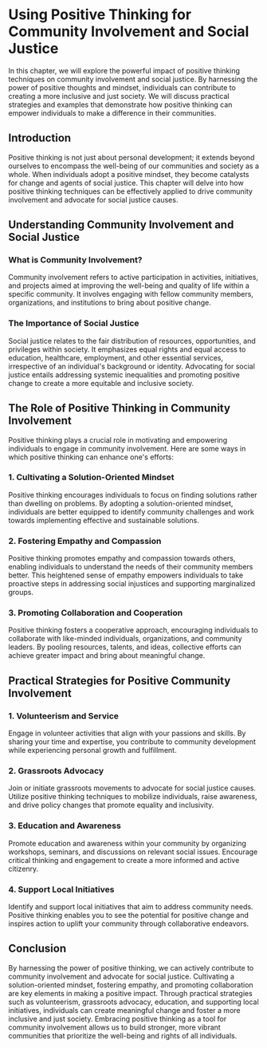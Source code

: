 Using Positive Thinking for Community Involvement and Social Justice
=============================================================================

In this chapter, we will explore the powerful impact of positive thinking techniques on community involvement and social justice. By harnessing the power of positive thoughts and mindset, individuals can contribute to creating a more inclusive and just society. We will discuss practical strategies and examples that demonstrate how positive thinking can empower individuals to make a difference in their communities.

**Introduction**
----------------

Positive thinking is not just about personal development; it extends beyond ourselves to encompass the well-being of our communities and society as a whole. When individuals adopt a positive mindset, they become catalysts for change and agents of social justice. This chapter will delve into how positive thinking techniques can be effectively applied to drive community involvement and advocate for social justice causes.

**Understanding Community Involvement and Social Justice**
----------------------------------------------------------

### What is Community Involvement?

Community involvement refers to active participation in activities, initiatives, and projects aimed at improving the well-being and quality of life within a specific community. It involves engaging with fellow community members, organizations, and institutions to bring about positive change.

### The Importance of Social Justice

Social justice relates to the fair distribution of resources, opportunities, and privileges within society. It emphasizes equal rights and equal access to education, healthcare, employment, and other essential services, irrespective of an individual's background or identity. Advocating for social justice entails addressing systemic inequalities and promoting positive change to create a more equitable and inclusive society.

**The Role of Positive Thinking in Community Involvement**
----------------------------------------------------------

Positive thinking plays a crucial role in motivating and empowering individuals to engage in community involvement. Here are some ways in which positive thinking can enhance one's efforts:

### 1. Cultivating a Solution-Oriented Mindset

Positive thinking encourages individuals to focus on finding solutions rather than dwelling on problems. By adopting a solution-oriented mindset, individuals are better equipped to identify community challenges and work towards implementing effective and sustainable solutions.

### 2. Fostering Empathy and Compassion

Positive thinking promotes empathy and compassion towards others, enabling individuals to understand the needs of their community members better. This heightened sense of empathy empowers individuals to take proactive steps in addressing social injustices and supporting marginalized groups.

### 3. Promoting Collaboration and Cooperation

Positive thinking fosters a cooperative approach, encouraging individuals to collaborate with like-minded individuals, organizations, and community leaders. By pooling resources, talents, and ideas, collective efforts can achieve greater impact and bring about meaningful change.

**Practical Strategies for Positive Community Involvement**
-----------------------------------------------------------

### 1. Volunteerism and Service

Engage in volunteer activities that align with your passions and skills. By sharing your time and expertise, you contribute to community development while experiencing personal growth and fulfillment.

### 2. Grassroots Advocacy

Join or initiate grassroots movements to advocate for social justice causes. Utilize positive thinking techniques to mobilize individuals, raise awareness, and drive policy changes that promote equality and inclusivity.

### 3. Education and Awareness

Promote education and awareness within your community by organizing workshops, seminars, and discussions on relevant social issues. Encourage critical thinking and engagement to create a more informed and active citizenry.

### 4. Support Local Initiatives

Identify and support local initiatives that aim to address community needs. Positive thinking enables you to see the potential for positive change and inspires action to uplift your community through collaborative endeavors.

**Conclusion**
--------------

By harnessing the power of positive thinking, we can actively contribute to community involvement and advocate for social justice. Cultivating a solution-oriented mindset, fostering empathy, and promoting collaboration are key elements in making a positive impact. Through practical strategies such as volunteerism, grassroots advocacy, education, and supporting local initiatives, individuals can create meaningful change and foster a more inclusive and just society. Embracing positive thinking as a tool for community involvement allows us to build stronger, more vibrant communities that prioritize the well-being and rights of all individuals.
